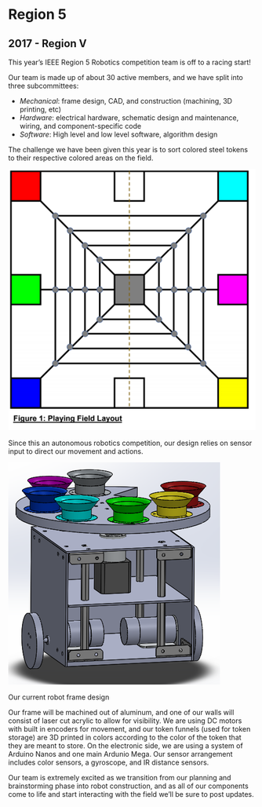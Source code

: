 # Region 5
## 2017 - Region V

This year’s IEEE Region 5 Robotics competition team is off to a racing start!

Our team is made up of about 30 active members, and we have split into three subcommittees:

- _Mechanical_: frame design, CAD, and construction (machining, 3D printing, etc)
- _Hardware_: electrical hardware, schematic design and maintenance, wiring, and component-specific code
- _Software_: High level and low level software, algorithm design

The challenge we have been given this year is to sort colored steel tokens to their respective colored areas on the field.

![Region 5 Field Schematic](/src/_posts//blog/2017-10-17-region5/1.png)

Since this an autonomous robotics competition, our design relies on sensor input to direct our movement and actions.

![Current Robot Frame](/src/_posts//blog/2017-10-17-region5/2.png)

Our current robot frame design

Our frame will be machined out of aluminum, and one of our walls will consist of laser cut acrylic to allow for visibility. We are using DC motors with built in encoders for movement, and our token funnels (used for token storage) are 3D printed in colors according to the color of the token that they are meant to store. On the electronic side, we are using a system of Arduino Nanos and one main Ardunio Mega. Our sensor arrangement includes color sensors, a gyroscope, and IR distance sensors.

Our team is extremely excited as we transition from our planning and brainstorming phase into robot construction, and as all of our components come to life and start interacting with the field we’ll be sure to post updates.

